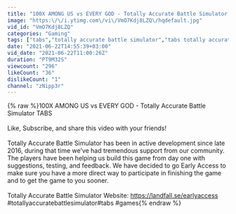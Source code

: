 ```yaml
---
title: "100X AMONG US vs EVERY GOD - Totally Accurate Battle Simulator TABS"
image: "https:\/\/i.ytimg.com\/vi\/VmO7Kdj8LZQ\/hqdefault.jpg"
vid_id: "VmO7Kdj8LZQ"
categories: "Gaming"
tags: ["tabs","totally accurate battle simulator","tabs totally accurate battle simulator"]
date: "2021-06-22T14:55:39+03:00"
vid_date: "2021-06-22T11:00:26Z"
duration: "PT9M32S"
viewcount: "296"
likeCount: "36"
dislikeCount: "1"
channel: "zNipp3r"
---
```

{% raw %}100X AMONG US vs EVERY GOD - Totally Accurate Battle Simulator TABS<br /><br />Like, Subscribe, and share this video with your friends!<br /><br />Totally Accurate Battle Simulator has been in active development since late 2016, during that time we’ve had tremendous support from our community. The players have been helping us build this game from day one with suggestions, testing, and feedback. We have decided to go Early Access to make sure you have a more direct way to participate in finishing the game and to get the game to you sooner.<br /><br />Totally Accurate Battle Simulator Website: <a rel="nofollow" target="blank" href="https://landfall.se/earlyaccess">https://landfall.se/earlyaccess</a><br />#totallyaccuratebattlesimulator​​​​ #tabs​​​​ #games​​​​{% endraw %}
